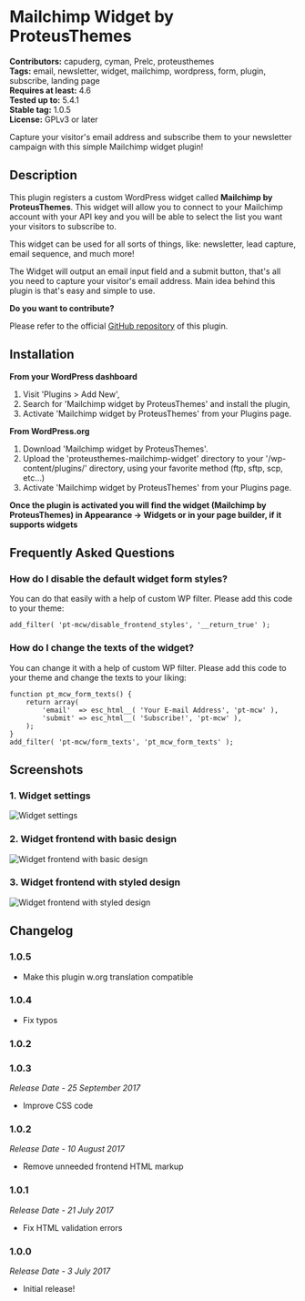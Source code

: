 # Mailchimp Widget by ProteusThemes #
**Contributors:** capuderg, cyman, Prelc, proteusthemes  
**Tags:** email, newsletter, widget, mailchimp, wordpress, form, plugin, subscribe, landing page  
**Requires at least:** 4.6  
**Tested up to:** 5.4.1  
**Stable tag:** 1.0.5  
**License:** GPLv3 or later  

Capture your visitor's email address and subscribe them to your newsletter campaign with this simple Mailchimp widget plugin!

## Description ##

This plugin registers a custom WordPress widget called **Mailchimp by ProteusThemes**. This widget will allow you to connect to your Mailchimp account with your API key and you will be able to select the list you want your visitors to subscribe to.

This widget can be used for all sorts of things, like: newsletter, lead capture, email sequence, and much more!

The Widget will output an email input field and a submit button, that's all you need to capture your visitor's email address. Main idea behind this plugin is that's easy and simple to use.

**Do you want to contribute?**

Please refer to the official [GitHub repository](https://github.com/proteusthemes/mailchimp-widget) of this plugin.

## Installation ##

**From your WordPress dashboard**

1. Visit 'Plugins > Add New',
2. Search for 'Mailchimp widget by ProteusThemes' and install the plugin,
3. Activate 'Mailchimp widget by ProteusThemes' from your Plugins page.

**From WordPress.org**

1. Download 'Mailchimp widget by ProteusThemes'.
2. Upload the 'proteusthemes-mailchimp-widget' directory to your '/wp-content/plugins/' directory, using your favorite method (ftp, sftp, scp, etc...)
3. Activate 'Mailchimp widget by ProteusThemes' from your Plugins page.

**Once the plugin is activated you will find the widget (Mailchimp by ProteusThemes) in Appearance -> Widgets or in your page builder, if it supports widgets**

## Frequently Asked Questions ##

### How do I disable the default widget form styles? ###

You can do that easily with a help of custom WP filter. Please add this code to your theme:

`add_filter( 'pt-mcw/disable_frontend_styles', '__return_true' );`

### How do I change the texts of the widget? ###

You can change it with a help of custom WP filter. Please add this code to your theme and change the texts to your liking:


	function pt_mcw_form_texts() {
	    return array(
	        'email'  => esc_html__( 'Your E-mail Address', 'pt-mcw' ),
	        'submit' => esc_html__( 'Subscribe!', 'pt-mcw' ),
	    );
	}
	add_filter( 'pt-mcw/form_texts', 'pt_mcw_form_texts' );


## Screenshots ##

### 1. Widget settings ###
![Widget settings](http://ps.w.org/mailchimp-widget-by-proteusthemes/assets/screenshot-1.png)

### 2. Widget frontend with basic design ###
![Widget frontend with basic design](http://ps.w.org/mailchimp-widget-by-proteusthemes/assets/screenshot-2.png)

### 3. Widget frontend with styled design ###
![Widget frontend with styled design](http://ps.w.org/mailchimp-widget-by-proteusthemes/assets/screenshot-3.png)


## Changelog ##

### 1.0.5 ###

* Make this plugin w.org translation compatible

### 1.0.4 ###

* Fix typos

### 1.0.2 ###

### 1.0.3 ###

*Release Date - 25 September 2017*

* Improve CSS code

### 1.0.2 ###

*Release Date - 10 August 2017*

* Remove unneeded frontend HTML markup

### 1.0.1 ###

*Release Date - 21 July 2017*

* Fix HTML validation errors

### 1.0.0 ###

*Release Date - 3 July 2017*

* Initial release!

